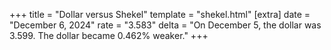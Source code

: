 +++
title = "Dollar versus Shekel"
template = "shekel.html"
[extra]
date = "December  6, 2024"
rate = "3.583"
delta = "On December  5, the dollar was 3.599. The dollar became 0.462% weaker."
+++
